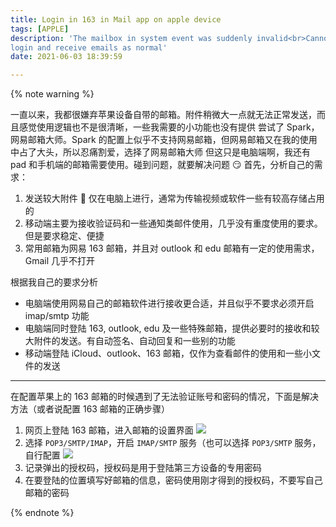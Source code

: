 ```yaml
---
title: Login in 163 in Mail app on apple device
tags: [APPLE]
description: 'The mailbox in system event was suddenly invalid<br>Cannot
login and receive emails as normal'
date: 2021-06-03 18:39:59

---
```


{% note warning %}

一直以来，我都很嫌弃苹果设备自带的邮箱。附件稍微大一点就无法正常发送，而且感觉使用逻辑也不是很清晰，一些我需要的小功能也没有提供
尝试了 Spark，网易邮箱大师。Spark 的配置上似乎不支持网易邮箱，但网易邮箱又在我的使用中占了大头，所以忍痛割爱，选择了网易邮箱大师
但这只是电脑端啊，我还有 pad 和手机端的邮箱需要使用。碰到问题，就要解决问题 😏
首先，分析自己的需求：
1. 发送较大附件 📎 仅在电脑上进行，通常为传输视频或软件一些有较高存储占用的
2. 移动端主要为接收验证码和一些通知类邮件使用，几乎没有重度使用的要求。但是要求稳定、便捷
3. 常用邮箱为网易 163 邮箱，并且对 outlook 和 edu 邮箱有一定的使用需求，Gmail 几乎不打开

根据我自己的要求分析
* 电脑端使用网易自己的邮箱软件进行接收更合适，并且似乎不要求必须开启 imap/smtp 功能
* 电脑端同时登陆 163, outlook, edu 及一些特殊邮箱，提供必要时的接收和较大附件的发送。有自动签名、自动回复和一些别的功能
* 移动端登陆 iCloud、outlook、163 邮箱，仅作为查看邮件的使用和一些小文件的发送

---

在配置苹果上的 163 邮箱的时候遇到了无法验证账号和密码的情况，下面是解决方法（或者说配置 163 邮箱的正确步骤）

1. 网页上登陆 163 邮箱，进入邮箱的设置界面
   ![](https://i.loli.net/2021/06/05/mvDK4FfhSQtyA2n.png)
2. 选择 `POP3/SMTP/IMAP`，开启 `IMAP/SMTP` 服务（也可以选择 `POP3/SMTP` 服务，自行配置 ![](https://i.loli.net/2021/06/05/oeUDQmVlWhtITMO.png)
3. 记录弹出的授权码，授权码是用于登陆第三方设备的专用密码
4. 在要登陆的位置填写好邮箱的信息，密码使用刚才得到的授权码，不要写自己邮箱的密码

{% endnote %}
